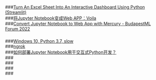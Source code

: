 ###[Turn An Excel Sheet Into An Interactive Dashboard Using Python (Streamlit)](https://www.youtube.com/watch?v=Sb0A9i6d320)  
###[将Jupyter Notebook变成Web APP：Voila](https://zhuanlan.zhihu.com/p/127300044)  
###[Convert Jupyter Notebook to Web App with Mercury - BudapestML Forum 2022](https://www.youtube.com/watch?v=wYq1MV_TNSo)  
###  
###[Windows 10, Python 3.7, slow  ](http://localhost:8888/voila/render/20220910.ipynb?)  
###[ngrok](https://voila.readthedocs.io/en/stable/deploy.html#sharing-voila-applications-with-ngrok)  
###[如何部署Jupyter Notebook用于交互式Python开发？](https://baijiahao.baidu.com/s?id=1686377715515576202&wfr=spider&for=pc)  
###[]()  
###[]()  
###[]()  
###[]()  

